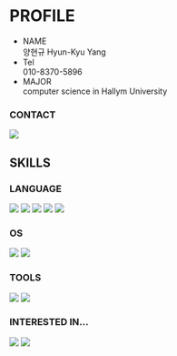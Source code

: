 #  PROFILE
* NAME</br>양현규 Hyun-Kyu Yang
* Tel</br> 010-8370-5896
* MAJOR</br> computer science in Hallym University
### CONTACT
[<img src ="https://img.shields.io/badge/FACE BOOK-1877f2?style=flat&logo=Facebook&logoColor=white"/>]("https://www.facebook.com/profile.php?id=100004070140353")


## SKILLS
### LANGUAGE
<img src ="https://img.shields.io/badge/C Language-A8B9CC?style=flat&logo=C&logoColor=white"/>  <img src ="https://img.shields.io/badge/Python-3776AB?style=flat&logo=Python&logoColor=white"/> <img src ="https://img.shields.io/badge/Java-3776AB?style=flat&logo=Java&logoColor=white"/> <img src ="https://img.shields.io/badge/Mark Down-000000?style=flat&logo=Markdown&logoColor=white"/> <img src ="https://img.shields.io/badge/C++ language-00599C?style=flat&logo=C++&logoColor=white"/>
### OS
<img src ="https://img.shields.io/badge/Ubuntu-E95420?style=flat&logo=Ubuntu&logoColor=white"/>  <img src ="https://img.shields.io/badge/Kali Linux-557C94?style=flat&logo=Kali linux&logoColor=white"/>
### TOOLS
<img src ="https://img.shields.io/badge/Android Studio -3DDC84?style=flat&logo=Android Studio&logoColor=white"/>  <img src ="https://img.shields.io/badge/Figma -F24E1E?style=flat&logo=Figma&logoColor=white"/>
### INTERESTED IN...
<img src ="https://img.shields.io/badge/Amazon AWS-232F3E?style=flat&logo=AmazonAWS&logoColor=white"/>  <img src ="https://img.shields.io/badge/Kotlin-7F52FF?style=flat&logo=Kotlin&logoColor=white"/> 
